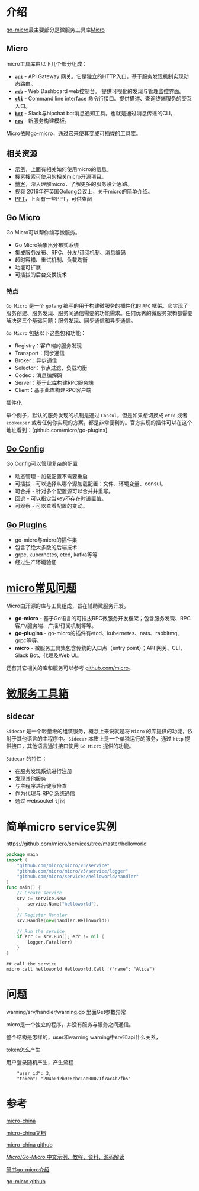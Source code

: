 



# 介绍

[go-micro](https://github.com/micro/go-micro)最主要部分是微服务工具库[Micro](https://github.com/micro/micro) 

## Micro

micro工具库由以下几个部分组成：

- [**`api`**](https://micro.mu/docs/api.html) - API Gateway 网关。它是独立的HTTP入口，基于服务发现机制实现动态路由。
- [**`web`**](https://micro.mu/docs/web.html) - Web Dashboard web控制台。 提供可视化的发现与管理监控界面。
- [**`cli`**](https://micro.mu/docs/cli.html) - Command line interface 命令行接口。提供描述、查询终端服务的交互入口。
- [**`bot`**](https://micro.mu/docs/bot.html) - Slack与hipchat bot消息通知工具。也就是通过消息传递的CLI。
- [**`new`**](https://micro.mu/docs/new.html) - 新服务构建模板。

Micro依赖[go-micro](https://github.com/micro/go-micro)，通过它来使其变成可插拨的工具库。

## 相关资源

- [示例](https://github.com/micro/examples)，上面有相关如何使用micro的信息。
- [搜索](https://micro.mu/explore/)搜索可使用的相关micro开源项目。
- [博客](https://micro.mu/blog/)，深入理解micro，了解更多的服务设计思路。
- [视频](https://www.youtube.com/watch?v=xspaDovwk34) 2016年在英国Golong会议上，关于micro的简单介绍。
- [PPT](https://speakerdeck.com/asim)，上面有一些PPT，可供查阅

## Go Micro

Go Micro可以帮你编写微服务。

- Go Micro抽象出分布式系统
- 集成服务发布、RPC、分发/订阅机制、消息编码
- 超时容错、重试机制、负载均衡
- 功能可扩展
- 可插拔的后台交换技术

### 特点

`Go Micro` 是一个 `golang` 编写的用于构建微服务的插件化的 `RPC` 框架。它实现了服务创建、服务发现、服务间通信需要的功能需求。任何优秀的微服务架构都需要解决这三个基础问题：服务发现、同步通信和异步通信。

`Go Micro` 包括以下这些包和功能：

- Registry：客户端的服务发现
- Transport：同步通信
- Broker：异步通信
- Selector：节点过滤、负载均衡
- Codec：消息编解码
- Server：基于此库构建RPC服务端
- Client：基于此库构建RPC客户端

插件化

举个例子，默认的服务发现的机制是通过 `Consul`，但是如果想切换成 `etcd` 或者 `zookeeper` 或者任何你实现的方案，都是非常便利的。官方实现的插件可以在这个地址看到：[github.com/micro/go-plugins]

## [Go Config](https://github.com/micro/go-config)  

Go Config可以管理复杂的配置

- 动态管理 - 加载配置不需要重启
- 可插拔 - 可以选择从哪个源加载配置：文件、环境变量、consul。
- 可合并 - 针对多个配置源可以合并并重写。
- 回退 - 可以指定当key不存在时设置值。
- 可观察 - 可以查看配置的变动。

## [Go Plugins](https://github.com/micro/go-plugins)

- go-micro与micro的插件集
- 包含了绝大多数的后端技术
- grpc, kubernetes, etcd, kafka等等
- 经过生产环境验证







# [micro常见问题](https://www.jianshu.com/p/3d2dccfa055b) 



Micro由开源的库与工具组成，旨在辅助微服务开发。

- **go-micro** - 基于Go语言的可插拔RPC微服务开发框架；包含服务发现、RPC客户/服务端、广播/订阅机制等等。
- **go-plugins** - go-micro的插件有etcd、kubernetes、nats、rabbitmq、grpc等等。
- **micro** - 微服务工具集包含传统的入口点（entry point）；API 网关、CLI、Slack Bot、代理及Web UI。

还有其它相关的库和服务可以参考 [github.com/micro](https://github.com/micro)。



# [微服务工具箱](https://www.jianshu.com/p/25ee7550c15c) 



## sidecar

`Sidecar` 是一个轻量级的组装服务，概念上来说就是将 `Micro` 的库提供的功能，依附于其他语言的主程序中。`Sidecar` 本质上是一个单独运行的服务，通过 `http` 提供接口，其他语言通过接口使用 `Go Micro` 提供的功能。



`Sidecar` 的特性：

- 在服务发现系统进行注册
- 发现其他服务
- 与主程序进行健康检查
- 作为代理与 RPC 系统通信
- 通过 websocket 订阅











# 简单micro service实例

https://github.com/micro/services/tree/master/helloworld 

```go
package main
import (
	"github.com/micro/micro/v3/service"
	"github.com/micro/micro/v3/service/logger"
	"github.com/micro/services/helloworld/handler"
)
func main() {
	// Create service
	srv := service.New(
		service.Name("helloworld"),
	)
	// Register Handler
	srv.Handle(new(handler.Helloworld))

	// Run the service
	if err := srv.Run(); err != nil {
		logger.Fatal(err)
	}
}
```



```shell
## call the service
micro call helloworld Helloworld.Call '{"name": "Alice"}'
```





# 问题





warning/srv/handler/warning.go 里面Get参数异常

micro是一个独立的程序，并没有服务与服务之间通信。

整个结构是怎样的，user和warning warning中srv和api什么关系，





token怎么产生

用户登录随机产生，产生流程

        "user_id": 3,
        "token": "204b0d2b9c6cbc1ae00071f7ac4b2fb5"




# 参考

[micro-china](https://microhq.cn/index-cn) 

[micro-china文档](https://microhq.cn/docs/micro/introduce-cn) 

[micro-china github](https://github.com/micro-in-cn/tutorials) 

[*Micro*/*Go*-*Micro* 中文示例、教程、资料，源码解读](https://github.com/micro-in-cn/tutorials) 

[简书go-micro介绍](https://www.jianshu.com/p/751cd31302e7) 

[go-micro github](https://github.com/micro/go-micro) 





